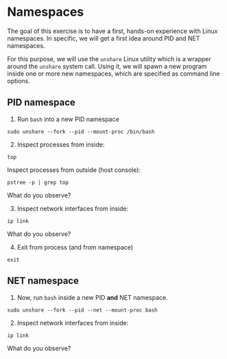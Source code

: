 # Namespaces

The goal of this exercise is to have a first, hands-on experience with Linux namespaces.
In specific, we will get a first idea around PID and NET namespaces. 

For this purpose, we will use the `unshare` Linux utility which is a wrapper around the `unshare` system call. 
Using it, we will spawn a new program inside one or more new namespaces, which are specified as command line options. 

## PID namespace

1. Run `bash` into a new PID namespace
  ```
  sudo unshare --fork --pid --mount-proc /bin/bash
  ```

2. Inspect processes from inside: 
  ```
  top
  ```
  
  Inspect processes from outside (host console):
  ```
  pstree -p | grep top
  ```
  What do you observe?
  
3. Inspect network interfaces from inside: 
  ```
  ip link
  ```
  What do you observe?
  
4. Exit from process (and from namespace)
  ```
  exit
  ```

## NET namespace
  
1. Now, run `bash` inside a new PID __and__ NET namespace. 
  ```
  sudo unshare --fork --pid --net --mount-proc bash
  ```
  
2. Inspect network interfaces from inside: 
  ```
  ip link
  ```
  What do you observe?
  

